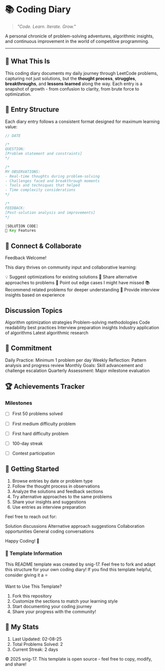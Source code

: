 # 📚 Coding Diary

> *"Code. Learn. Iterate. Grow."* 

A personal chronicle of problem-solving adventures, algorithmic insights, and continuous improvement in the world of competitive programming.

---

## 🎯 What This Is

This coding diary documents my daily journey through LeetCode problems, capturing not just solutions, but the **thought process**, **struggles**, **breakthroughs**, and **lessons learned** along the way. Each entry is a snapshot of growth - from confusion to clarity, from brute force to optimization.

## 📖 Entry Structure

Each diary entry follows a consistent format designed for maximum learning value:

```java
// DATE

/*
QUESTION:
[Problem statement and constraints]
*/

/*
MY OBSERVATIONS:
- Real-time thoughts during problem-solving
- Challenges faced and breakthrough moments  
- Tools and techniques that helped
- Time complexity considerations
*/

/*
FEEDBACK:
[Post-solution analysis and improvements]
*/

[SOLUTION CODE]
🚀 Key Features

```

## 🔗 Connect & Collaborate

Feedback Welcome!

This diary thrives on community input and collaborative learning:

💡 Suggest optimizations for existing solutions
🤔 Share alternative approaches to problems
🐛 Point out edge cases I might have missed
📚 Recommend related problems for deeper understanding
🎯 Provide interview insights based on experience

## Discussion Topics

Algorithm optimization strategies
Problem-solving methodologies
Code readability best practices
Interview preparation insights
Industry application of algorithms
Latest algorithmic research

## 📅 Commitment

Daily Practice: Minimum 1 problem per day
Weekly Reflection: Pattern analysis and progress review
Monthly Goals: Skill advancement and challenge escalation
Quarterly Assessment: Major milestone evaluation

## 🏆 Achievements Tracker

### Milestones

- [ ] First 50 problems solved
- [ ] First medium difficulty problem
- [ ] First hard difficulty problem
- [ ] 100-day streak
- [ ] Contest participation


## 🚀 Getting Started

1. Browse entries by date or problem type
2. Follow the thought process in observations
3. Analyze the solutions and feedback sections
4. Try alternative approaches to the same problems
5. Share your insights and suggestions
6. Use entries as interview preparation


Feel free to reach out for:

Solution discussions
Alternative approach suggestions
Collaboration opportunities
General coding conversations

Happy Coding! 🚀

### 📄 Template Information

This README template was created by snig-17. Feel free to fork and adapt this structure for your own coding diary! If you find this template helpful, consider giving it a ⭐️

Want to Use This Template?

1. Fork this repository
2. Customize the sections to match your learning style
3. Start documenting your coding journey
4. Share your progress with the community!

## 🚀 My Stats
1. Last Updated: 02-08-25
1. Total Problems Solved: 2
1. Current Streak: 2 days


© 2025 snig-17. This template is open source - feel free to copy, modify, and share!
